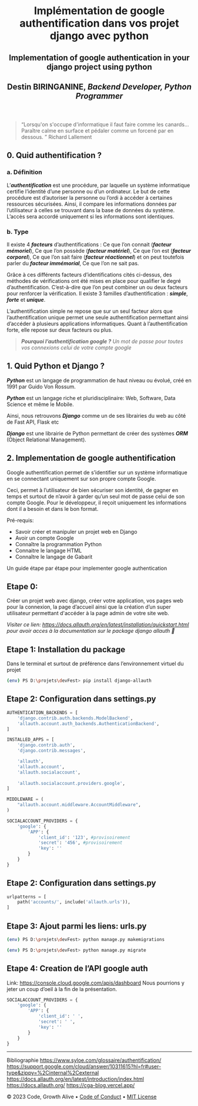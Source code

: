 <header>



# Implémentation de google authentification dans vos projet django avec python
## Implementation of google authentication in your django project using python

## Destin BIRINGANINE, _Backend Developer, Python Programmer_

</header>

<!--
  <<< Author notes: Step 1 >>>
  Choose 3-5 steps for your course.
  The first step is always the hardest, so pick something easy!
  Link to docs.github.com for further explanations.
  Encourage users to open new tabs for steps!
-->
> “Lorsqu'on s'occupe d'informatique il faut faire comme les canards... Paraître calme en surface et pédaler comme un forcené par en dessous. ”
> Richard Lallement

## 0. Quid authentification ?

### a.  Définition

L’***authentification*** est une procédure, par laquelle un système informatique certifie l’identité d’une personne ou d’un ordinateur. 
Le but de cette procédure est d’autoriser la personne ou l’ordi à accéder à certaines ressources sécurisées. 
Ainsi, il compare les informations données par l’utilisateur à celles se trouvant dans la base de données du système.
L’accès sera accordé uniquement si les informations sont identiques.

### b. Type 

Il existe 4 ***facteurs*** d’authentifications : Ce que l’on connait (***facteur mémoriel***),  Ce que l’on possède (***facteur matériel***), Ce que l’on est (***facteur corporel***), Ce que l’on sait faire (***facteur réactionnel***) et on peut toutefois parler du ***facteur immémorial***, Ce que l’on ne sait pas.

Grâce à ces différents facteurs d’identifications cités ci-dessus, des méthodes de vérifications ont été mises en place pour qualifier le degré d’authentification. C’est-à-dire que l’on peut combiner un ou deux facteurs pour renforcer la vérification.
Il existe 3 familles d’authentification : ***simple***, ***forte*** et ***unique***.

L’authentification simple ne repose que sur un seul facteur alors que l’authentification unique permet une seule authentification permettant ainsi d’accéder à plusieurs applications informatiques. Quant à l’authentification forte, elle repose sur deux facteurs ou plus.

> _***Pourquoi l’authentification google ?*** Un mot de passe pour toutes vos connexions
celui de votre compte google_

## 1. Quid Python et Django ?

***Python*** est un langage de programmation de haut niveau ou évolué, créé en 1991 par Guido Von Rossum.

***Python*** est un langage riche et pluridisciplinaire: Web, Software, Data Science et même le Mobile.

Ainsi, nous retrouvons ***Django*** comme un de ses librairies du web au côté de Fast API, Flask etc

***Django*** est une librairie de Python permettant de créer des systèmes ***ORM*** (Object Relational Management).

## 2. Implementation de google authentification

Google authentification permet de s’identifier sur un système informatique en se connectant uniquement sur son propre compte Google. 

Ceci, permet à l’utilisateur de bien sécuriser son identité, de gagner en temps  et surtout de n’avoir à garder qu’un seul mot de passe celui de son compte Google. Pour le développeur, il reçoit uniquement les informations dont il a besoin et dans le bon format.

Pré-requis: 
* Savoir créer et manipuler un projet web en Django
* Avoir un compte Google
* Connaître la programmation Python
* Connaitre le langage HTML
* Connaître le langage de Gabarit

Un guide étape par étape pour implementer google authentication


## Etape 0: 
Créer un projet web avec django, créer votre application, vos pages web pour la connexion, la page d’accueil ainsi que la création d’un super utilisateur permettant d'accéder à la page admin de votre site web.

_Visiter ce lien: https://docs.allauth.org/en/latest/installation/quickstart.html pour avoir acces à la documentation sur le package django allauth :wave:_

## Etape 1: Installation du package
Dans le terminal et surtout de préférence dans l’environnement virtuel du projet
```bash
(env) PS D:\projets\devFest> pip install django-allauth
```

## Etape 2: Configuration dans settings.py

```python
AUTHENTICATION_BACKENDS = [
    'django.contrib.auth.backends.ModelBackend',
    'allauth.account.auth_backends.AuthenticationBackend',
]

INSTALLED_APPS = [
    'django.contrib.auth',
    'django.contrib.messages',

    'allauth',
    'allauth.account',
    'allauth.socialaccount',
	
    'allauth.socialaccount.providers.google',
]

MIDDLEWARE = (
    "allauth.account.middleware.AccountMiddleware",
)

SOCIALACCOUNT_PROVIDERS = {
    'google': {
        'APP': {
            'client_id': '123', #provisoirement
            'secret': '456', #provisoirement
            'key': ''
        }
    }
}
```

## Etape 2: Configuration dans settings.py

```python
urlpatterns = [
    path('accounts/', include('allauth.urls')),
]
```

## Etape 3: Ajout parmi les liens: urls.py

```bash
(env) PS D:\projets\devFest> python manage.py makemigrations

(env) PS D:\projets\devFest> python manage.py migrate
```

## Etape 4: Creation de l’API google auth 

Link: https://console.cloud.google.com/apis/dashboard 
Nous pourrions y jeter un coup d’oeil à la fin de la présentation.
```python
SOCIALACCOUNT_PROVIDERS = {
    'google': {
        'APP': {
            'client_id': ' ', 
            'secret': ' ', 
            'key': ''
        }
    }
}
```
<footer>

<!--
  <<< Author notes: Footer >>>
  Add a link to get support, GitHub status page, code of conduct, license link.
-->

---

Bibliographie
https://www.syloe.com/glossaire/authentification/ 
https://support.google.com/cloud/answer/10311615?hl=fr#user-type&zippy=%2Cinternal%2Cexternal 
https://docs.allauth.org/en/latest/introduction/index.html 
https://docs.allauth.org/ 
https://cga-blog.vercel.app/ 

&copy; 2023 Code, Growth Alive &bull; [Code of Conduct](https://www.contributor-covenant.org/version/2/1/code_of_conduct/code_of_conduct.md) &bull; [MIT License](https://gh.io/mit)

</footer>
